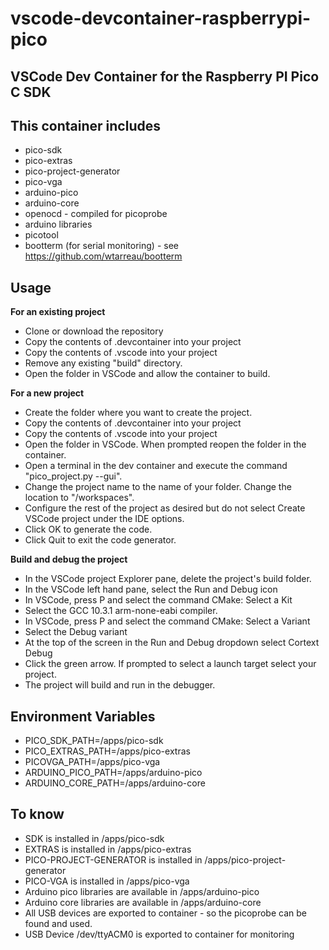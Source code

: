 # vscode-devcontainer-raspberrypi-pico 

## VSCode Dev Container for the Raspberry PI Pico C SDK

## This container includes

* pico-sdk
* pico-extras
* pico-project-generator
* pico-vga
* arduino-pico
* arduino-core
* openocd - compiled for picoprobe
* arduino libraries
* picotool
* bootterm (for serial monitoring) - see https://github.com/wtarreau/bootterm

## Usage

**For an existing project**

* Clone or download the repository
* Copy the contents of .devcontainer into your project
* Copy the contents of .vscode into your project
* Remove any existing "build" directory.
* Open the folder in VSCode and allow the container to build.

**For a new project**

* Create the folder where you want to create the project.
* Copy the contents of .devcontainer into your project
* Copy the contents of .vscode into your project
* Open the folder in VSCode.  When prompted reopen the folder in the container.
* Open a terminal in the dev container and execute the command "pico_project.py --gui".
* Change the project name to the name of your folder.  Change the location to "/workspaces".
* Configure the rest of the project as desired but do not select Create VSCode project under the IDE options.  
* Click OK to generate the code.
* Click Quit to exit the code generator.

**Build and debug the project**

* In the VSCode project Explorer pane, delete the project's build folder.
* In the VSCode left hand pane, select the Run and Debug icon
* In VSCode, press <CTRL><SHIFT>P and select the command CMake: Select a Kit
* Select the GCC 10.3.1 arm-none-eabi compiler.
* In VSCode, press <CTRL><SHIFT>P and select the command CMake: Select a Variant
* Select the Debug variant
* At the top of the screen in the Run and Debug dropdown select Cortext Debug
* Click the green arrow.  If prompted to select a launch target select your project.
* The project will build and run in the debugger.

## Environment Variables

* PICO_SDK_PATH=/apps/pico-sdk
* PICO_EXTRAS_PATH=/apps/pico-extras
* PICOVGA_PATH=/apps/pico-vga
* ARDUINO_PICO_PATH=/apps/arduino-pico
* ARDUINO_CORE_PATH=/apps/arduino-core

## To know

* SDK is installed in /apps/pico-sdk
* EXTRAS is installed in /apps/pico-extras
* PICO-PROJECT-GENERATOR is installed in /apps/pico-project-generator
* PICO-VGA is installed in /apps/pico-vga
* Arduino pico libraries are available in /apps/arduino-pico
* Arduino core libraries are available in /apps/arduino-core
* All USB devices are exported to container - so the picoprobe can be found and used.
* USB Device /dev/ttyACM0 is exported to container for monitoring
